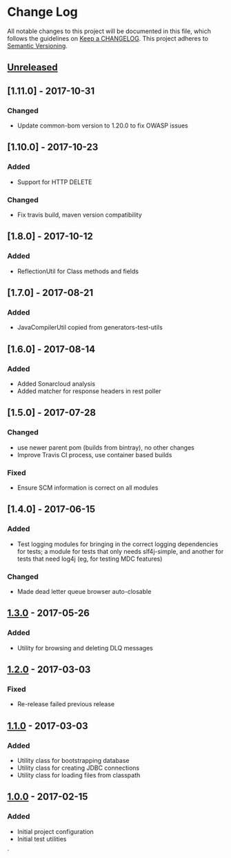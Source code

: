 # Change Log
All notable changes to this project will be documented in this file, which follows the guidelines
on [Keep a CHANGELOG](http://keepachangelog.com/). This project adheres to
[Semantic Versioning](http://semver.org/).

## [Unreleased]

## [1.11.0] - 2017-10-31

### Changed
- Update common-bom version to 1.20.0 to fix OWASP issues

## [1.10.0] - 2017-10-23

### Added
- Support for HTTP DELETE

### Changed
- Fix travis build, maven version compatibility

## [1.8.0] - 2017-10-12

### Added
- ReflectionUtil for Class methods and fields

## [1.7.0] - 2017-08-21

### Added
- JavaCompilerUtil copied from generators-test-utils

## [1.6.0] - 2017-08-14

### Added

- Added Sonarcloud analysis
- Added matcher for response headers in rest poller

## [1.5.0] - 2017-07-28

### Changed
- use newer parent pom (builds from bintray), no other changes
- Improve Travis CI process, use container based builds

### Fixed
- Ensure SCM information is correct on all modules

## [1.4.0] - 2017-06-15

### Added
- Test logging modules for bringing in the correct logging dependencies for
tests; a module for tests that only needs slf4j-simple, and another for tests
that need log4j (eg, for testing MDC features)

### Changed
- Made dead letter queue browser auto-closable

## [1.3.0] - 2017-05-26
### Added
- Utility for browsing and deleting DLQ messages

## [1.2.0] - 2017-03-03
### Fixed
- Re-release failed previous release

## [1.1.0] - 2017-03-03
### Added
- Utility class for bootstrapping database
- Utility class for creating JDBC connections
- Utility class for loading files from classpath

## [1.0.0] - 2017-02-15

### Added
- Initial project configuration
- Initial test utilities

[Unreleased]: https://github.com/CJSCommonPlatform/test-utils/compare/release-1.3.0...HEAD
[1.3.0]: https://github.com/CJSCommonPlatform/test-utils/compare/release-1.2.0...release-1.3.0
[1.2.0]: https://github.com/CJSCommonPlatform/test-utils/compare/release-1.1.0...release-1.2.0
[1.1.0]: https://github.com/CJSCommonPlatform/test-utils/compare/release-1.0.0...release-1.1.0
[1.0.0]: https://github.com/CJSCommonPlatform/test-utils/commits/release-1.0.0
`
